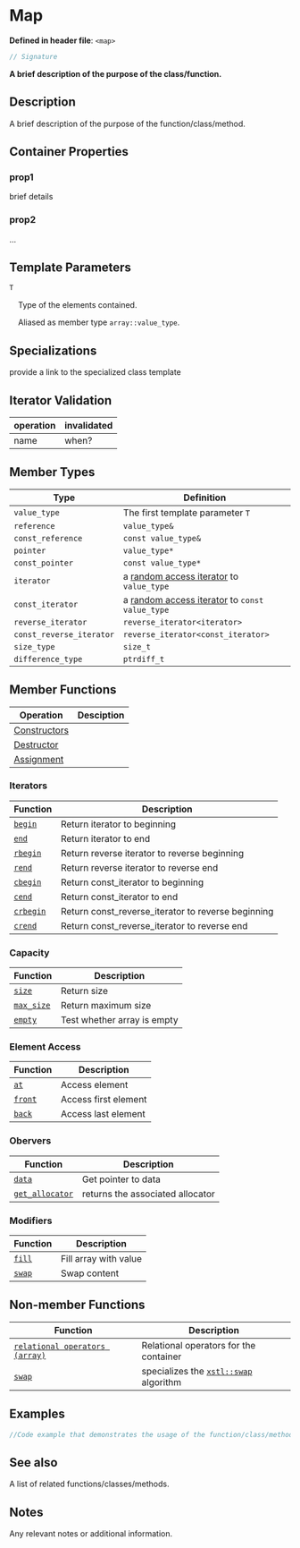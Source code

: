 # Map

**Defined in header file**: `<map>`

```cpp
// Signature
```

**A brief description of the purpose of the class/function.**

## Description

A brief description of the purpose of the function/class/method.

## Container Properties

### prop1

brief details

### prop2

...

## Template Parameters

```cpp
T
```

&nbsp;&nbsp;&nbsp;&nbsp;Type of the elements contained.

&nbsp;&nbsp;&nbsp;&nbsp;Aliased as member type `array::value_type`.

## Specializations

provide a link to the specialized class template

## Iterator Validation

| operation | invalidated |
| --------- | ----------- |
| name      | when?       |

## Member Types

| Type        |  Definition |
| ----------- | ----------- |
| `value_type`| The first template parameter `T`
| `reference`   | `value_type&`
| `const_reference`   | `const value_type&`
| `pointer`   | `value_type*`
| `const_pointer`   | `const value_type*`
| `iterator`   | a [random access iterator]() to `value_type`
| `const_iterator`   | a [random access iterator]() to `const value_type`
| `reverse_iterator`   | `reverse_iterator<iterator>`
| `const_reverse_iterator`   | `reverse_iterator<const_iterator>`
| `size_type`   | `size_t`
| `difference_type`   | `ptrdiff_t`

## Member Functions ##

| Operation | Desciption |
| --------- | ---------- |
| [Constructors]() | 
| [Destructor]() |
| [Assignment]() |

### Iterators ###

| Function   | Description |
| ----------- | ----------  |
| [`begin`]() | Return iterator to beginning
| [`end`]() | Return iterator to end
| [`rbegin`]() | Return reverse iterator to reverse beginning
| [`rend`]() | Return reverse iterator to reverse end
| [`cbegin`]() | Return const_iterator to beginning
| [`cend`]() | Return const_iterator to end
| [`crbegin`]() | Return const_reverse_iterator to reverse beginning
| [`crend`]() | Return const_reverse_iterator to reverse end

### Capacity ###

| Function   | Description |
| ----------- | ----------  |
| [`size`]()| Return size
| [`max_size`]()| Return maximum size
| [`empty`]()| Test whether array is empty

### Element Access ###

| Function   | Description |
| ----------- | ----------  |
| [`at`]() | Access element
| [`front`]() | Access first element
| [`back`]() | Access last element

### Obervers ###

| Function   | Description |
| ----------- | ----------  |
| [`data`]() | Get pointer to data
| [`get_allocator`]() | returns the associated allocator


### Modifiers ###

| Function   | Description |
| ----------- | ----------  |
| [`fill`]() | Fill array with value
| [`swap`]() | Swap content

## Non-member Functions ##

| Function   | Description |
| ----------- | ----------  |
| [`relational operators (array)`]() | Relational operators for the container
| [`swap`]() | specializes the [`xstl::swap`]() algorithm

## Examples

```cpp
//Code example that demonstrates the usage of the function/class/method.
```

## See also

A list of related functions/classes/methods.

## Notes

Any relevant notes or additional information.